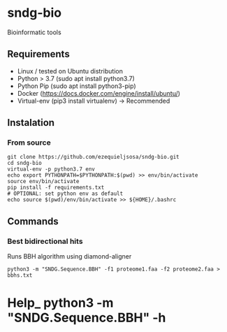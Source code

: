 # sndg-bio
Bioinformatic tools

## Requirements
* Linux / tested on Ubuntu distribution 
* Python > 3.7 (sudo apt install python3.7)
* Python Pip (sudo apt install python3-pip)
* Docker (https://docs.docker.com/engine/install/ubuntu/)
* Virtual-env (pip3 install virtualenv) -> Recommended 

## Instalation
### From source

```shell
git clone https://github.com/ezequieljsosa/sndg-bio.git
cd sndg-bio
virtual-env -p python3.7 env
echo export PYTHONPATH=$PYTHONPATH:$(pwd) >> env/bin/activate
source env/bin/activate
pip install -f requirements.txt
# OPTIONAL: set python env as default
echo source $(pwd)/env/bin/activate >> ${HOME}/.bashrc
```

## Commands

### Best bidirectional hits
Runs BBH algorithm using diamond-aligner
```shell
python3 -m "SNDG.Sequence.BBH" -f1 proteome1.faa -f2 proteome2.faa > bbhs.txt
```
# Help_ python3 -m "SNDG.Sequence.BBH" -h





